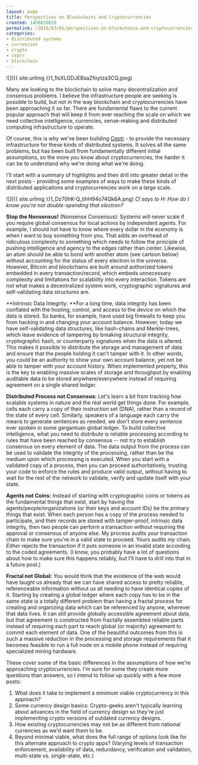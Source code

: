 ```yaml
---
layout: page
title: Perspectives on Blockchains and Cryptocurrencies
created: 1456850820
permalink: /2016/03/01/perspectives-on-blockchains-and-cryptocurrencies
categories:
- distributed systems
- currencies
- crypto
- ceptr
- blockchain
---
```

![]({{ site.urlimg }}1_1lsXLGDJEBsaZfoytza3CQ.jpeg)

Many are looking to the blockchain to solve many decentralization and consensus problems. I believe the infrastructure people are seeking is possible to build, but not in the way blockchain and cryptocurrencies have been approaching it so far.  There are fundamental flaws to the current popular approach that will keep it from ever reaching the scale on which we need collective intelligence, currencies, sense-making and distributed computing infrastructure to operate.

Of course, this is why we've been building <a href="http://ceptr.org">Ceptr</a> - to provide the necessary infrastructure for these kinds of distributed systems. It solves all the same problems, but has been built from fundamentally different initial assumptions, so the more you know about cryptocurrencies, the harder it can be to understand why we're doing what we're doing.

I'll start with a summary of highlights and then drill into greater detail in the next posts - providing some examples of ways to make these kinds of distributed applications and cryptocurrencies work on a large scale.

![]({{ site.urlimg }}1_Dz70hK-Q_tihH94o74Qk6A.png)
_Cl says to H: How do I know you're not double-spending that electron?_

**Stop the Nonsensus!** (Nonsense Consensus): Systems will never scale if you require global consensus for local actions by independent agents. For example, I should not have to know where every dollar in the economy is when I want to buy something from you. That adds an overhead of ridiculous complexity to something which needs to follow the principle of pushing intelligence and agency to the edges rather than center. Likewise, an atom should be able to bond with another atom (see cartoon below) without accounting for the status of every electron in the universe. However, Bitcoin and blockchains are built around authorized tokens embedded in every transaction/record, which embeds unnecessary complexity and limitations for scalability into every interaction. Tokens are not what makes a decentralized system work, cryptographic signatures and self-validating data structures are.

**Intrinsic Data Integrity: **For a long time, data integrity has been conflated with the hosting, control, and access to the device on which the data is stored. So banks, for example, have used big firewalls to keep you from hacking in and changing your account balance. However, today we have self-validating data structures, like hash-chains and Merkle-trees, which leave evidence of tampering by breaking structural integrity, cryptographic hash, or counterparty signatures when the data is altered. This makes it possible to distribute the storage and management of data and ensure that the people holding it can't tamper with it. In other words, you could be an authority to show your own account balance, yet not be able to tamper with your account history. When implemented properly, this is the key to enabling massive scales of storage and throughput by enabling auditable data to be stored anywhere/everywhere instead of requiring agreement on a single shared ledger.

**Distributed Process not Consensus:** Let's learn a bit from tracking how scalable systems in nature and the real world get things done.  For example, cells each carry a copy of their instruction set (DNA), rather than a record of the state of every cell. Similarly, speakers of a language each carry the means to generate sentences as needed, we don't store every sentence ever spoken in some gargantuan global ledger. To build collective intelligence, what you need to distribute is reliable processing according to rules that have been reached by consensus -- not try to establish consensus on every element of data. The data output from the process can be used to validate the integrity of the processing, rather than be the medium upon which processing is executed. When you start with a validated copy of a process, then you can proceed authoritatively, trusting your code to enforce the rules and produce valid output, without having to wait for the rest of the network to validate, verify and update itself with your state.

**Agents not Coins:** Instead of starting with cryptographic coins or tokens as the fundamental things that exist, start by having the agents/people/organizations (or their keys and account IDs) be the primary things that exist. When each person has a copy of the process needed to participate, and their records are stored with tamper-proof, intrinsic data integrity, then two people can perform a transaction without requiring the approval or consensus of anyone else. My process audits _your_ transaction chain to make sure you're in a valid state to proceed. Yours audits _my_ chain. _Either_ rejects the transaction if it puts someone in an invalid state according to the coded agreements. (I know, you probably have a lot of questions about how to make sure this happens reliably, but I'll have to drill into that in a future post.)

**Fractal not Global:** You would think that the existence of the web would have taught us already that we can have shared access to pretty reliable, referenceable information without us all needing to have  identical copies of it. Starting by creating a global ledger where each copy has to be in the same state is a totally different problem than having a fractal process for creating and organizing data which can be referenced by anyone, wherever that data lives. It can still provide globally accessible agreement about data, but that agreement is constructed from fractally assembled reliable parts instead of requiring each part to reach global (or majority) agreement to commit each element of data. One of the beautiful outcomes from this is such a massive reduction in the processing and storage requirements that it becomes feasible to run a full node on a mobile phone instead of requiring specialized mining hardware.

These cover some of the basic differences in the assumptions of how we're approaching cryptocurrencies. I'm sure for some they create more questions than answers, so I intend to follow up quickly with a few more posts:

1. What does it take to implement a minimum viable cryptocurrency in this approach?
1. Some currency design basics: Crypto-geeks aren't typically learning about advances in the field of currency design so they're just implementing crypto versions of outdated currency designs.
1. How existing cryptocurrencies may not be as different from national currencies as we'd want them to be.
1. Beyond minimal viable, what does the full range of options look like for this alternate approach to crypto apps? (Varying levels of transaction enforcement, availability of data, redundancy, verification and validation, multi-state vs. single-state, etc.)
